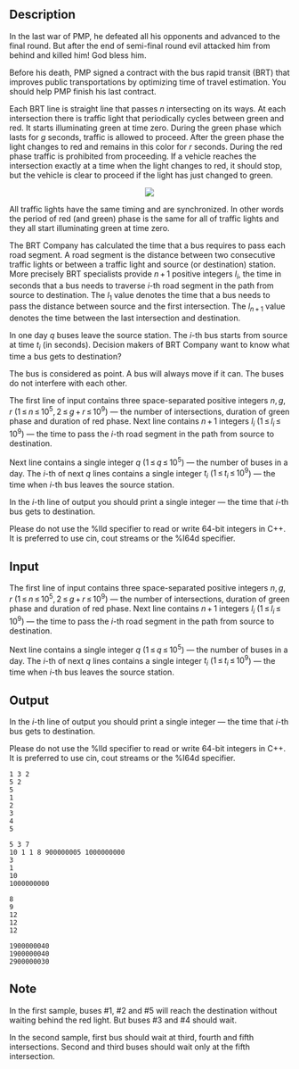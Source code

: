 ## Description

<div><p>In the last war of PMP, he defeated all his opponents and advanced to the final round. But after the end of semi-final round evil attacked him from behind and killed him! God bless him. </p><p>Before his death, PMP signed a contract with the bus rapid transit (BRT) that improves public transportations by optimizing time of travel estimation. You should help PMP finish his last contract.</p><p>Each BRT line is straight line that passes <span class="tex-span"><i>n</i></span> intersecting on its ways. At each intersection there is traffic light that periodically cycles between green and red. It starts illuminating green at time zero. During the green phase which lasts for <span class="tex-span"><i>g</i></span> seconds, traffic is allowed to proceed. After the green phase the light changes to red and remains in this color for <span class="tex-span"><i>r</i></span> seconds. During the red phase traffic is prohibited from proceeding. If a vehicle reaches the intersection exactly at a time when the light changes to red, it should stop, but the vehicle is clear to proceed if the light has just changed to green.</p><center> <img class="tex-graphics" src="file://Uoi2Xxd9.png" style="max-width: 100.0%;max-height: 100.0%;"> </center><p>All traffic lights have the same timing and are synchronized. In other words the period of red (and green) phase is the same for all of traffic lights and they all start illuminating green at time zero.</p><p>The BRT Company has calculated the time that a bus requires to pass each road segment. A road segment is the distance between two consecutive traffic lights or between a traffic light and source (or destination) station. More precisely BRT specialists provide <span class="tex-span"><i>n</i> + 1</span> positive integers <span class="tex-span"><i>l</i><sub class="lower-index"><i>i</i></sub></span>, the time in seconds that a bus needs to traverse <span class="tex-span"><i>i</i></span>-th road segment in the path from source to destination. The <span class="tex-span"><i>l</i><sub class="lower-index">1</sub></span> value denotes the time that a bus needs to pass the distance between source and the first intersection. The <span class="tex-span"><i>l</i><sub class="lower-index"><i>n</i> + 1</sub></span> value denotes the time between the last intersection and destination.</p><p>In one day <span class="tex-span"><i>q</i></span> buses leave the source station. The <span class="tex-span"><i>i</i></span>-th bus starts from source at time <span class="tex-span"><i>t</i><sub class="lower-index"><i>i</i></sub></span> (in seconds). Decision makers of BRT Company want to know what time a bus gets to destination?</p><p>The bus is considered as point. A bus will always move if it can. The buses do not interfere with each other. </p></div><div class="input-specification"><p>The first line of input contains three space-separated positive integers <span class="tex-span"><i>n</i>, <i>g</i>, <i>r</i></span> (<span class="tex-span">1 ≤ <i>n</i> ≤ 10<sup class="upper-index">5</sup>, 2 ≤ <i>g</i> + <i>r</i> ≤ 10<sup class="upper-index">9</sup></span>) — the number of intersections, duration of green phase and duration of red phase. Next line contains <span class="tex-span"><i>n</i> + 1</span> integers <span class="tex-span"><i>l</i><sub class="lower-index"><i>i</i></sub></span> (<span class="tex-span">1 ≤ <i>l</i><sub class="lower-index"><i>i</i></sub> ≤ 10<sup class="upper-index">9</sup></span>) — the time to pass the <span class="tex-span"><i>i</i></span>-th road segment in the path from source to destination. </p><p>Next line contains a single integer <span class="tex-span"><i>q</i></span> (<span class="tex-span">1 ≤ <i>q</i> ≤ 10<sup class="upper-index">5</sup></span>) — the number of buses in a day. The <span class="tex-span"><i>i</i></span>-th of next <span class="tex-span"><i>q</i></span> lines contains a single integer <span class="tex-span"><i>t</i><sub class="lower-index"><i>i</i></sub></span> (<span class="tex-span">1 ≤ <i>t</i><sub class="lower-index"><i>i</i></sub> ≤ 10<sup class="upper-index">9</sup></span>) — the time when <span class="tex-span"><i>i</i></span>-th bus leaves the source station.</p></div><div class="output-specification"><p>In the <span class="tex-span"><i>i</i></span>-th line of output you should print a single integer — the time that <span class="tex-span"><i>i</i></span>-th bus gets to destination.</p><p>Please do not use the <span class="tex-font-style-tt">%lld</span> specifier to read or write 64-bit integers in С++. It is preferred to use <span class="tex-font-style-tt">cin</span>, <span class="tex-font-style-tt">cout</span> streams or the <span class="tex-font-style-tt">%I64d</span> specifier.</p></div>

## Input

<p>The first line of input contains three space-separated positive integers <span class="tex-span"><i>n</i>, <i>g</i>, <i>r</i></span> (<span class="tex-span">1 ≤ <i>n</i> ≤ 10<sup class="upper-index">5</sup>, 2 ≤ <i>g</i> + <i>r</i> ≤ 10<sup class="upper-index">9</sup></span>) — the number of intersections, duration of green phase and duration of red phase. Next line contains <span class="tex-span"><i>n</i> + 1</span> integers <span class="tex-span"><i>l</i><sub class="lower-index"><i>i</i></sub></span> (<span class="tex-span">1 ≤ <i>l</i><sub class="lower-index"><i>i</i></sub> ≤ 10<sup class="upper-index">9</sup></span>) — the time to pass the <span class="tex-span"><i>i</i></span>-th road segment in the path from source to destination. </p><p>Next line contains a single integer <span class="tex-span"><i>q</i></span> (<span class="tex-span">1 ≤ <i>q</i> ≤ 10<sup class="upper-index">5</sup></span>) — the number of buses in a day. The <span class="tex-span"><i>i</i></span>-th of next <span class="tex-span"><i>q</i></span> lines contains a single integer <span class="tex-span"><i>t</i><sub class="lower-index"><i>i</i></sub></span> (<span class="tex-span">1 ≤ <i>t</i><sub class="lower-index"><i>i</i></sub> ≤ 10<sup class="upper-index">9</sup></span>) — the time when <span class="tex-span"><i>i</i></span>-th bus leaves the source station.</p>

## Output

<p>In the <span class="tex-span"><i>i</i></span>-th line of output you should print a single integer — the time that <span class="tex-span"><i>i</i></span>-th bus gets to destination.</p><p>Please do not use the <span class="tex-font-style-tt">%lld</span> specifier to read or write 64-bit integers in С++. It is preferred to use <span class="tex-font-style-tt">cin</span>, <span class="tex-font-style-tt">cout</span> streams or the <span class="tex-font-style-tt">%I64d</span> specifier.</p>





```input1
1 3 2
5 2
5
1
2
3
4
5

```




```input2
5 3 7
10 1 1 8 900000005 1000000000
3
1
10
1000000000

```




```output1
8
9
12
12
12

```




```output2
1900000040
1900000040
2900000030

```



## Note

<p>In the first sample, buses #1, #2 and #5 will reach the destination without waiting behind the red light. But buses #3 and #4 should wait.</p><p>In the second sample, first bus should wait at third, fourth and fifth intersections. Second and third buses should wait only at the fifth intersection.</p>
